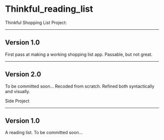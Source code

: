 Thinkful_reading_list
=====================

Thinkful Shopping List Project:  

-----------
Version 1.0
-----------

First pass at making a working shopping list app. 
Passable, but not great. 

-----------
Version 2.0
-----------

To be committed soon...
Recoded from scratch.
Refined both syntactically and visually.

Side Project 

------------
Version 1.0
------------

A reading list. To be committed soon...


